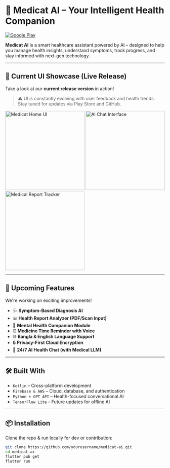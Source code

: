 # 🧠 Medicat AI – Your Intelligent Health Companion

[![Google Play](https://img.shields.io/badge/Download-Google_Play-3ddc84?style=for-the-badge&logo=google-play)](https://play.google.com/store/apps/details?id=your.package.name)

**Medicat AI** is a smart healthcare assistant powered by AI – designed to help you manage health insights, understand symptoms, track progress, and stay informed with next-gen technology.

---

## 📱 Current UI Showcase (Live Release)

Take a look at our **current release version** in action!

> ⚠️ UI is constantly evolving with user feedback and health trends.  
> Stay tuned for updates via Play Store and GitHub.

<img src="https://github.com/yourusername/medicat-ai/blob/main/screenshots/home-ui.png" width="250" alt="Medicat Home UI">
<img src="https://github.com/yourusername/medicat-ai/blob/main/screenshots/chat-ui.png" width="250" alt="AI Chat Interface">
<img src="https://github.com/yourusername/medicat-ai/blob/main/screenshots/report-ui.png" width="250" alt="Medical Report Tracker">

---

## 🚀 Upcoming Features

We're working on exciting improvements!

- 🩺 **Symptom-Based Diagnosis AI**
- 📊 **Health Report Analyzer (PDF/Scan Input)**
- 🧘 **Mental Health Companion Module**
- ⏰ **Medicine Time Reminder with Voice**
- 🌐 **Bangla & English Language Support**
- 🔒 **Privacy-First Cloud Encryption**
- 💬 **24/7 AI Health Chat (with Medical LLM)**

---

## 🛠️ Built With

- `Kotlin` – Cross-platform development  
- `Firebase & AWS` – Cloud, database, and authentication  
- `Python + GPT API` – Health-focused conversational AI  
- `TensorFlow Lite` – Future updates for offline AI

---

## 📦 Installation

Clone the repo & run locally for dev or contribution:

```bash
git clone https://github.com/yourusername/medicat-ai.git
cd medicat-ai
flutter pub get
flutter run
